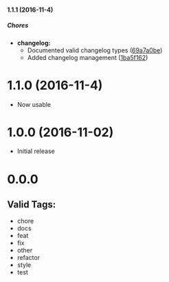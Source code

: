 #### 1.1.1 (2016-11-4)

##### Chores

* **changelog:**
  * Documented valid changelog types ([69a7a0be](https://github.com/overminddl1/polymer-brunch/commit/69a7a0be6b67ecad1ca724bf2b6ed988feb1ca9e))
  * Added changelog management ([1ba5f162](https://github.com/overminddl1/polymer-brunch/commit/1ba5f162a3f05e87d2e6498d7ddc3d9b40d73cb3))

# 1.1.0 (2016-11-4)

- Now usable

# 1.0.0 (2016-11-02)

- Initial release

# 0.0.0

## Valid Tags:

- chore
- docs
- feat
- fix
- other
- refactor
- style
- test

